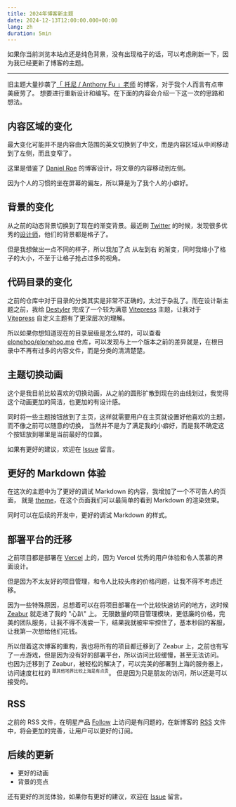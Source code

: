 ```yaml
---
title: 2024年博客新主题
date: 2024-12-13T12:00:00.000+00:00
lang: zh
duration: 5min
---
```


如果你当前浏览本站点还是纯色背景，没有出现格子的话，可以考虑刷新一下，因为我已经更新了博客的主题。

---

旧主题大量抄袭了[「 托尼 / Anthony Fu 」老师](https://antfu.me/) 的博客，对于我个人而言有点审美疲劳了。
想要进行重新设计和编写。在下面的内容会介绍一下这一次的思路和想法。

## 内容区域的变化

最大变化可能并不是内容由大范围的英文切换到了中文，而是内容区域从中间移动到了左侧，而且变窄了。

这里是借鉴了 [Daniel Roe](https://roe.dev/) 的博客设计，将文章的内容移动到左侧。

因为个人的习惯的坐在屏幕的偏左，所以算是为了我个人的小癖好。

## 背景的变化

从之前的动态背景切换到了现在的渐变背景。最近刷 [Twitter](https://x.com) 的时候，发现很多优秀的[设计师](https://x.com/jh3yy)，他们的背景都是格子了。

但是我想做出一点不同的样子，所以我加了点 从左到右 的渐变，同时我缩小了格子的大小，不至于让格子抢占过多的视角。

## 代码目录的变化

之前的仓库中对于目录的分类其实是非常不正确的，太过于杂乱了。而在设计新主题之前，我给 [Destyler](https://github.com/destyler) 完成了一个较为满意 [Vitepress](https://github.com/destyler/vitepress-theme) 主题，让我对于 [Vitepress](https://vitepress.dev/) 自定义主题有了更深层次的理解。

所以如果你想知道现在的目录层级是怎么样的，可以查看 [elonehoo/elonehoo.me](https://github.com/elonehoo/elonehoo.me) 仓库，可以发现与上一个版本之前的差异就是，在根目录中不再有过多的内容文件，而是分类的清清楚楚。

## 主题切换动画

这个是我目前比较喜欢的切换动画，从之前的圆形扩散到现在的由线划过，我觉得这个动画更加的简洁，也更加的有设计感。

同时将一些主题按钮放到了主页，这样就需要用户在主页就设置好他喜欢的主题，而不像之前可以随意的切换，
当然并不是为了满足我的小癖好，而是我不确定这个按钮放到哪里是当前最好的位置。

如果有更好的建议，欢迎在 [Issue](https://github.com/elonehoo/elonehoo.me/issues/new) 留言。

## 更好的 Markdown 体验

在这次的主题中为了更好的调试 Markdown 的内容，我增加了一个不可告人的页面，
就是 [theme](/theme)，在这个页面我们可以最简单的看到 Markdown 的渲染效果。

同时可以在后续的开发中，更好的调试 Markdown 的样式。

## 部署平台的迁移

之前项目都是部署在 [Vercel](https://vercel.com) 上的，因为 Vercel 优秀的用户体验和令人羡慕的界面设计。

但是因为不太友好的项目管理，和令人比较头疼的价格问题，让我不得不考虑迁移。

因为一些特殊原因，总想着可以在将项目部署在一个比较快速访问的地方，这时候 [Zeabur](https://zeabur.com) 就走进了我的 "心趴" 上。
无限数量的项目管理模块，更低廉的价格，完美的团队服务，让我不得不浅尝一下，结果我就被牢牢控住了，基本秒回的客服，让我第一次想给他们花钱。

所以借着这次博客的重构，我也将所有的项目都迁移到了 Zeabur 上，之前也有写了一点游戏，但是因为没有好的部署平台，所以访问比较缓慢，甚至无法访问。
也因为迁移到了 Zeabur，被轻松的解决了，可以完美的部署到上海的服务器上，访问速度杠杠的 <sup><code>跟其他地界比较上海是有点贵</code></sup>。
但是因为只是朋友的访问，所以还是可以接受的。

## RSS

之前的 RSS 文件，在明星产品 [Follow](https://app.follow.is) 上访问是有问题的，在新博客的 [RSS](/feed.rss) 文件中，将会更加的完善，让用户可以更好的订阅。

## 后续的更新

- 更好的动画
- 背景的亮点

还有更好的浏览体验，如果你有更好的建议，欢迎在 [Issue](https://github.com/elonehoo/elonehoo.me/issues/new) 留言。

